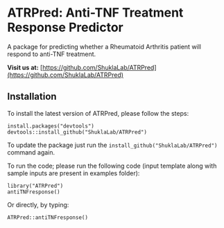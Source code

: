# ATRPred: Anti-TNF Treatment Response Predictor

A package for predicting whether a Rheumatoid Arthritis patient will respond to anti-TNF treatment.

**Visit us at:** [https://github.com/ShuklaLab/ATRPred](https://github.com/ShuklaLab/ATRPred)

## Installation

To install the latest version of ATRPred, please follow the steps:

```
install.packages("devtools")
devtools::install_github("ShuklaLab/ATRPred")
```

To update the package just run the `install_github("ShuklaLab/ATRPred")` command again.

To run the code; please run the following code (input template along with sample inputs are present in examples folder):
```
library("ATRPred")
antiTNFresponse()
```

Or directly, by typing:

```
ATRPred::antiTNFresponse()
```

